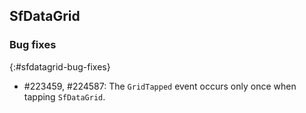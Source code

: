 ## SfDataGrid

### Bug fixes
{:#sfdatagrid-bug-fixes}

* \#223459, #224587: The `GridTapped` event occurs only once when tapping `SfDataGrid`.
